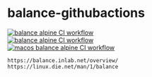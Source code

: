 # balance-githubactions

[![balance alpine CI workflow](https://github.com/githubfoam/balance-githubactions/actions/workflows/balance-wf.yml/badge.svg)](https://github.com/githubfoam/balance-githubactions/actions/workflows/balance-wf.yml)  
[![balance alpine CI workflow](https://github.com/githubfoam/balance-githubactions/actions/workflows/balance-wf.yml/badge.svg)](https://github.com/githubfoam/balance-githubactions/actions/workflows/balance-wf.yml)   
[![macos balance alpine CI workflow](https://github.com/githubfoam/balance-githubactions/actions/workflows/macos-wf.yml/badge.svg)](https://github.com/githubfoam/balance-githubactions/actions/workflows/macos-wf.yml)
~~~~
https://balance.inlab.net/overview/
https://linux.die.net/man/1/balance
~~~~ 
